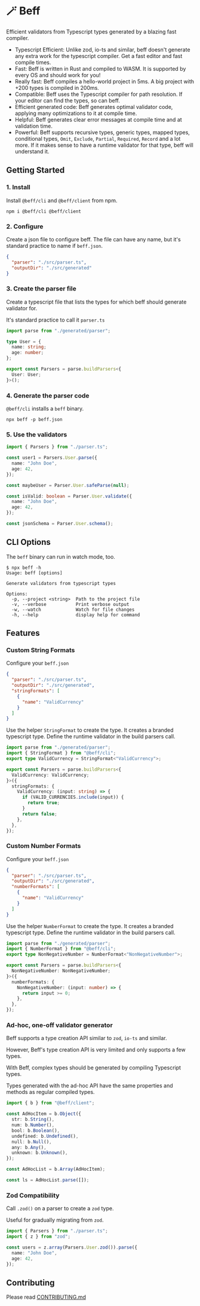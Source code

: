 # 🪄 Beff

Efficient validators from Typescript types generated by a blazing fast compiler.

- Typescript Efficient: Unlike zod, io-ts and similar, beff doesn't generate any extra work for the typescript compiler. Get a fast editor and fast compile times.
- Fast: Beff is written in Rust and compiled to WASM. It is supported by every OS and should work for you!
- Really fast: Beff compiles a hello-world project in 5ms. A big project with +200 types is compiled in 200ms.
- Compatible: Beff uses the Typescript compiler for path resolution. If your editor can find the types, so can beff.
- Efficient generated code: Beff generates optimal validator code, applying many optimizations to it at compile time.
- Helpful: Beff generates clear error messages at compile time and at validation time.
- Powerful: Beff supports recursive types, generic types, mapped types, conditional types, `Omit`, `Exclude`, `Partial`, `Required`, `Record` and a lot more. If it makes sense to have a runtime validator for that type, beff will understand it.

## Getting Started

### 1. Install

Install `@beff/cli` and `@beff/client` from npm.

```shell
npm i @beff/cli @beff/client
```

### 2. Configure

Create a json file to configure beff. The file can have any name, but it's standard practice to name if `beff.json`.

```json
{
  "parser": "./src/parser.ts",
  "outputDir": "./src/generated"
}
```

### 3. Create the parser file

Create a typescript file that lists the types for which beff should generate validator for.

It's standard practice to call it `parser.ts`

```ts
import parse from "./generated/parser";

type User = {
  name: string;
  age: number;
};

export const Parsers = parse.buildParsers<{
  User: User;
}>();
```

### 4. Generate the parser code

`@beff/cli` installs a `beff` binary.

```shell
npx beff -p beff.json
```

### 5. Use the validators

```ts
import { Parsers } from "./parser.ts";

const user1 = Parsers.User.parse({
  name: "John Doe",
  age: 42,
});

const maybeUser = Parser.User.safeParse(null);

const isValid: boolean = Parser.User.validate({
  name: "John Doe",
  age: 42,
});

const jsonSchema = Parser.User.schema();
```

## CLI Options

The `beff` binary can run in watch mode, too.

```shell
$ npx beff -h
Usage: beff [options]

Generate validators from typescript types

Options:
  -p, --project <string>  Path to the project file
  -v, --verbose           Print verbose output
  -w, --watch             Watch for file changes
  -h, --help              display help for command
```

## Features

### Custom String Formats

Configure your `beff.json`

```json
{
  "parser": "./src/parser.ts",
  "outputDir": "./src/generated",
  "stringFormats": [
    {
      "name": "ValidCurrency"
    }
  ]
}
```

Use the helper `StringFormat` to create the type. It creates a branded typescript type.
Define the runtime validator in the build parsers call.

```ts
import parse from "./generated/parser";
import { StringFormat } from "@beff/cli";
export type ValidCurrency = StringFormat<"ValidCurrency">;

export const Parsers = parse.buildParsers<{
  ValidCurrency: ValidCurrency;
}>({
  stringFormats: {
    ValidCurrency: (input: string) => {
      if (VALID_CURRENCIES.include(input)) {
        return true;
      }
      return false;
    },
  },
});
```

### Custom Number Formats

Configure your `beff.json`

```json
{
  "parser": "./src/parser.ts",
  "outputDir": "./src/generated",
  "numberFormats": [
    {
      "name": "ValidCurrency"
    }
  ]
}
```

Use the helper `NumberFormat` to create the type. It creates a branded typescript type.
Define the runtime validator in the build parsers call.

```ts
import parse from "./generated/parser";
import { NumberFormat } from "@beff/cli";
export type NonNegativeNumber = NumberFormat<"NonNegativeNumber">;

export const Parsers = parse.buildParsers<{
  NonNegativeNumber: NonNegativeNumber;
}>({
  numberFormats: {
    NonNegativeNumber: (input: number) => {
      return input >= 0;
    },
  },
});
```

### Ad-hoc, one-off validator generator

Beff supports a type creation API similar to `zod`, `io-ts` and similar.

However, Beff's type creation API is very limited and only supports a few types.

With Beff, complex types should be generated by compiling Typescript types.

Types generated with the ad-hoc API have the same properties and methods as regular compiled types.

```ts
import { b } from "@beff/client";

const AdHocItem = b.Object({
  str: b.String(),
  num: b.Number(),
  bool: b.Boolean(),
  undefined: b.Undefined(),
  null: b.Null(),
  any: b.Any(),
  unknown: b.Unknown(),
});

const AdHocList = b.Array(AdHocItem);

const ls = AdHocList.parse([]);
```

### Zod Compatibility

Call `.zod()` on a parser to create a `zod` type.

Useful for gradually migrating from `zod`.

```ts
import { Parsers } from "./parser.ts";
import { z } from "zod";

const users = z.array(Parsers.User.zod()).parse({
  name: "John Doe",
  age: 42,
});
```

## Contributing

Please read [CONTRIBUTING.md](/CONTRIBUTING.md)
